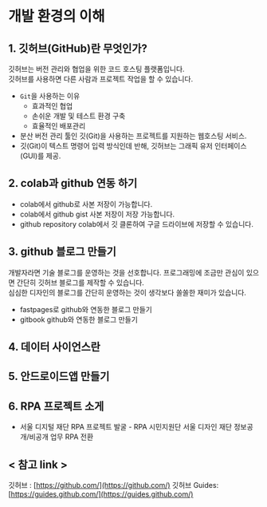 # 개발 환경의 이해

## 1. 깃허브(GitHub)란 무엇인가?
깃허브는 버전 관리와 협업을 위한 코드 호스팅 플랫폼입니다.  
깃허브를 사용하면 다른 사람과 프로젝트 작업을 할 수 있습니다.  
* `Git`을 사용하는 이유  
  * 효과적인 협업
  * 손쉬운 개발 및 테스트 환경 구축
  * 효율적인 배포관리
* 분산 버전 관리 툴인 깃(Git)을 사용하는 프로젝트를 지원하는 웹호스팅 서비스.
* 깃(Git)이 텍스트 명령어 입력 방식인데 반해, 깃허브는 그래픽 유저 인터페이스(GUI)를 제공.
## 2. colab과 github 연동 하기
* colab에서 github로 사본 저장이 가능합니다.
* colab에서 github gist 사본 저장이 저장 가능합니다.
* github repository colab에서 깃 클론하여 구글 드라이브에 저장할 수 있습니다.

## 3. github 블로그 만들기 
개발자라면 기술 블로그를 운영하는 것을 선호합니다.
프로그래밍에 조금만 관심이 있으면 간단히 깃허브 블로그를 제작할 수 있습니다.  
심심한 디자인의 블로그를 간단히 운영하는 것이 생각보다 쏠쏠한 재미가 있습니다.
* fastpages로 github와 연동한 블로그 만들기 
* gitbook github와 연동한 블로그 만들기

## 4. 데이터 사이언스란 

## 5. 안드로이드앱 만들기 

## 6. RPA 프로젝트 소게 
* 서울 디지털 재단 RPA 프로젝트 발굴 - RPA 시민지원단 서울 디자인 재단 정보공개/비공개 업무 RPA 전환


## < 참고 link > 
깃허브 : [https://github.com/](https://github.com/)
깃허브 Guides: [https://guides.github.com/](https://guides.github.com/)



